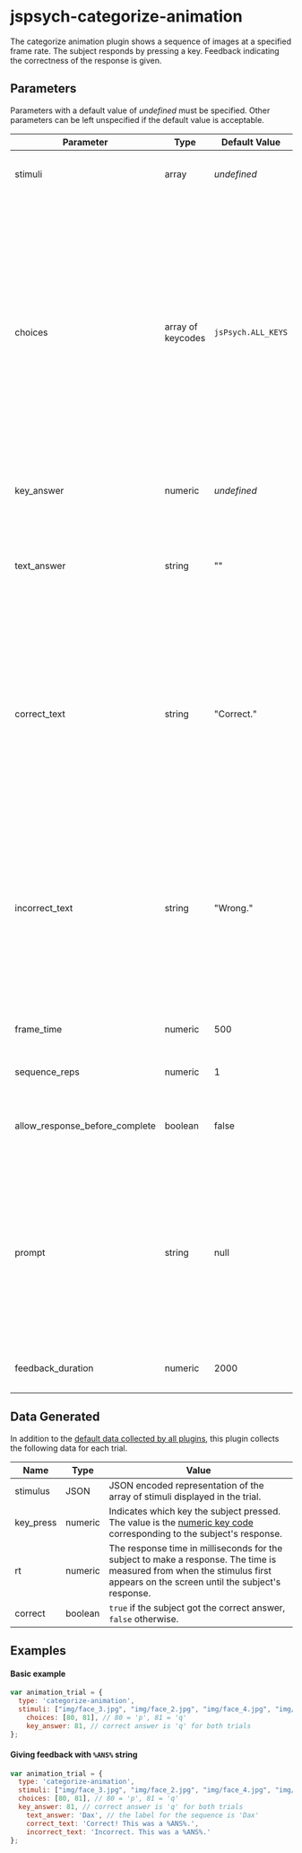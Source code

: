 # jspsych-categorize-animation

The categorize animation plugin shows a sequence of images at a specified frame rate. The subject responds by pressing a key. Feedback indicating the correctness of the response is given.

## Parameters

Parameters with a default value of *undefined* must be specified. Other parameters can be left unspecified if the default value is acceptable.

Parameter | Type | Default Value | Description
----------|------|---------------|------------
stimuli | array | *undefined* | Each element of the array is a path to an image file.
choices | array of keycodes | `jsPsych.ALL_KEYS` | This array contains the keys that the subject is allowed to press in order to respond to the stimulus. Keys can be specified as their [numeric key code](http://www.cambiaresearch.com/articles/15/javascript-char-codes-key-codes) or as characters (e.g., `'a'`, `'q'`). The default value of `jsPsych.ALL_KEYS` means that all keys will be accepted as valid responses. Specifying `jsPsych.NO_KEYS` will mean that no responses are allowed.
key_answer | numeric | *undefined* | A [numeric key code](http://www.cambiaresearch.com/articles/15/javascript-char-codes-key-codes) indicating the correct response.
text_answer | string | "" | A text label that describes the correct answer. Used in conjunction with the `correct_text` and `incorrect_text` parameters.
correct_text | string | "Correct." | String to show when the correct answer is given. Can contain HTML formatting. The special string `%ANS%` can be used within the string. If present, the plugin will put the `text_answer` for the trial in place of the %ANS% string (see example below).
incorrect_text | string | "Wrong." | String to show when the wrong answer is given. Can contain HTML formatting. The special string `%ANS%` can be used within the string. If present, the plugin will put the `text_answer` for the trial in place of the %ANS% string (see example below).
frame_time | numeric | 500 | How long to display each image (in milliseconds).
sequence_reps | numeric | 1 | How many times to show the entire sequence.
allow_response_before_complete | boolean | false | If true, the subject can respond before the animation sequence finishes.
prompt | string | null | This string can contain HTML markup. Any content here will be displayed below the stimulus. The intention is that it can be used to provide a reminder about the action the subject is supposed to take (e.g., which key to press).
feedback_duration | numeric | 2000 | How long to show the feedback (milliseconds).

## Data Generated

In addition to the [default data collected by all plugins](overview#datacollectedbyplugins), this plugin collects the following data for each trial.

Name | Type | Value
-----|------|------
stimulus | JSON | JSON encoded representation of the array of stimuli displayed in the trial.
key_press | numeric | Indicates which key the subject pressed. The value is the [numeric key code](http://www.cambiaresearch.com/articles/15/javascript-char-codes-key-codes) corresponding to the subject's response.
rt | numeric | The response time in milliseconds for the subject to make a response. The time is measured from when the stimulus first appears on the screen until the subject's response.
correct | boolean | `true` if the subject got the correct answer, `false` otherwise.

## Examples

#### Basic example

```javascript
var animation_trial = {
  type: 'categorize-animation',
  stimuli: ["img/face_3.jpg", "img/face_2.jpg", "img/face_4.jpg", "img/face_1.jpg"],
	choices: [80, 81], // 80 = 'p', 81 = 'q'
	key_answer: 81, // correct answer is 'q' for both trials
};
```

#### Giving feedback with `%ANS%` string

```javascript
var animation_trial = {
  type: 'categorize-animation',
  stimuli: ["img/face_3.jpg", "img/face_2.jpg", "img/face_4.jpg", "img/face_1.jpg"],
  choices: [80, 81], // 80 = 'p', 81 = 'q'
  key_answer: 81, // correct answer is 'q' for both trials
	text_answer: 'Dax', // the label for the sequence is 'Dax'
	correct_text: 'Correct! This was a %ANS%.',
	incorrect_text: 'Incorrect. This was a %ANS%.'
};
```
